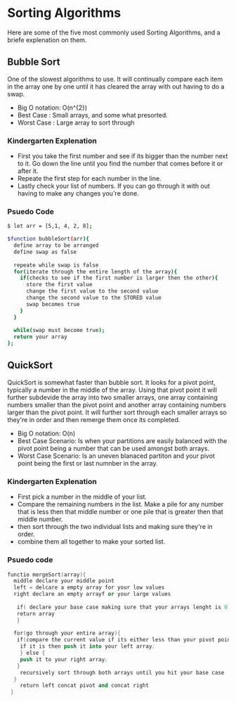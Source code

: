 # Sorting Algorithms

Here are some of the five most commonly used Sorting Algorithms, and a briefe explenation on them. 

## Bubble Sort 
One of the slowest algorithms to use. It will continually compare each item in the array one by one until it has cleared the array with out having to do a swap. 
  * Big O notation: O(n^{2})
  * Best Case : Small arrays, and some what presorted.
  * Worst Case : Large array to sort through

### Kindergarten Explenation 
  - First you take the first number and see if its bigger than the number next to it. Go down the line until you find the number that comes before it or after it.  
  - Repeate the first step for each number in the line. 
  - Lastly check your list of numbers. If you can go through it with out having to make any changes you're done. 
  
### Psuedo Code
```sh 
$ let arr = [5,1, 4, 2, 8];

$function bubbleSort(arr){
  define array to be arranged 
  define swap as false 
  
  repeate while swap is false 
  for(iterate through the entire length of the array){
    if(checks to see if the first number is larger then the other){
      store the first value 
      change the first value to the second value 
      change the second value to the STORED value
      swap becomes true 
    }
  }
  
  while(swap must become true);
  return your array
};
``` 
## QuickSort 
QuickSort is somewhat faster than bubble sort. It looks for a pivot point, typically a number in the middle of the array. Using that pivot point it will further subdevide the array into two smaller arrays, one array containing numbers smaller than the pivot point and another array containing numbers larger than the pivot point. It will further sort through each smaller arrays so they're in order and then remerge them once its completed. 
  * Big O notation: O(n)
  * Best Case Scenario: Is when your partitions are easily balanced with the pivot point being a number that can be used amongst both arrays. 
  * Worst Case Scenario: Is an uneven blanaced partiton and your pivot point being the first or last numnber in the array. 
 
 ### Kindergarten Explenation 
   - First pick a number in the middle of your list.
   - Compare the remaining numbers in the list. Make a pile for any number that is less then that middle number or one pile that is greater then that middle number. 
   - then sort through the two individual lists and making sure they're in order. 
   - combine them all together to make your sorted list. 

### Psuedo code
```s
functio mergeSort(array){
  middle declare your middle point
  left = delcare a empty array for your low values
  right declare an empty arrayf or your large values
  
   if( declare your base case making sure that your arrays lenght is 0){
   return array
   }
  
  for(go through your entire array){
   if(compare the current value if its either less than your pivot point){
    if it is then push it into your left array;
    } else {
    push it to your right array;
   }
    recursively sort through both arrays until you hit your base case 
  }  
    return left concat pivot and concat right
 }
```
